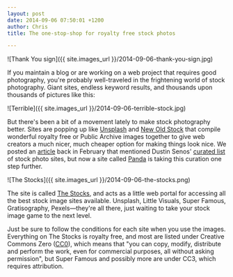 ```yaml
---
layout: post
date: 2014-09-06 07:50:01 +1200
author: Chris
title: The one-stop-shop for royalty free stock photos

---
```


![Thank You sign]({{ site.images_url }}/2014-09-06-thank-you-sign.jpg)

<!-- excerpt -->

If you maintain a blog or are working on a web project that requires good photography, you're probably well-traveled in the frightening world of stock photography. Giant sites, endless keyword results, and thousands upon thousands of pictures like this:

![Terrible]({{ site.images_url }}/2014-09-06-terrible-stock.jpg)

<!-- /excerpt -->

But there's been a bit of a movement lately to make stock photography better. Sites are popping up like [Unsplash](http://unsplash.com/) and [New Old Stock](http://nos.twnsnd.co/) that compile wonderful royalty free or Public Archive images together to give web creators a much nicer, much cheaper option for making things look nice. We posted an [article](http://blog.iwantmyname.com/2014/02/need-images-for-your-site-here-are-some-tips-for-doing-it-right-tip-1-never-use-the-corporate-high-five.html) back in February that mentioned Dustin Senos' [curated list](https://medium.com/@dustin/stock-photos-that-dont-suck-62ae4bcbe01b) of stock photo sites, but now a site called [Panda](http://usepanda.com/) is taking this curation one step further.

![The Stocks]({{ site.images_url }}/2014-09-06-the-stocks.png)

The site is called [The Stocks](http://thestocks.im/), and acts as a little web portal for accessing all the best stock image sites available. Unsplash, Little Visuals, Super Famous, Gratisography, Pexels—they're all there, just waiting to take your stock image game to the next level.

Just be sure to follow the conditions for each site when you use the images. Everything on The Stocks is royalty free, and most are listed under Creative Commons Zero ([CC0](http://creativecommons.org/publicdomain/zero/1.0/)), which means that "you can copy, modify, distribute and perform the work, even for commercial purposes, all without asking permission", but Super Famous and possibly more are under CC3, which requires attribution. 

